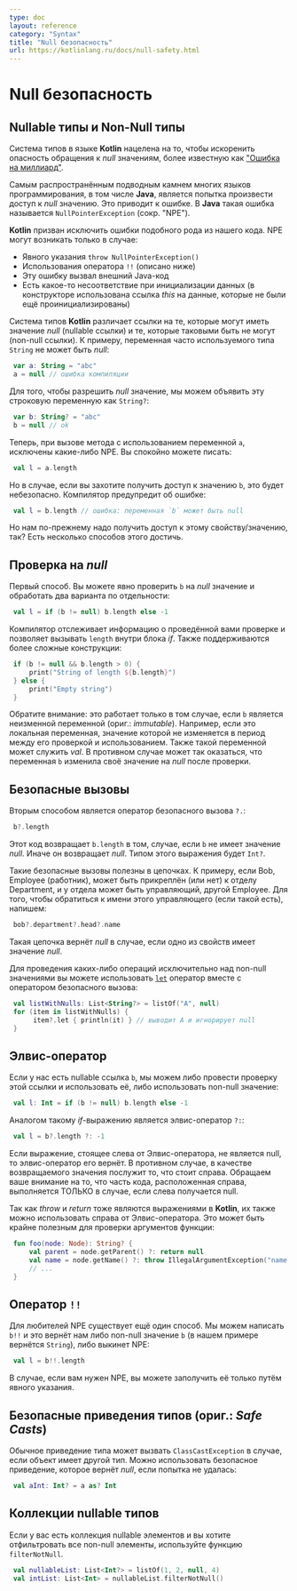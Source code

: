 ```yaml
---
type: doc
layout: reference
category: "Syntax"
title: "Null безопасность"
url: https://kotlinlang.ru/docs/null-safety.html
---
```


<!-- # Null Safety -->
# Null безопасность

<!-- ## Nullable types and Non-Null Types -->
## Nullable типы и Non-Null типы

<!-- Kotlin's type system is aimed at eliminating the danger of null references from code, also known as the [The Billion Dollar Mistake](http://en.wikipedia.org/wiki/Tony_Hoare#Apologies_and_retractions). -->
Система типов в языке <b>Kotlin</b> нацелена на то, чтобы искоренить опасность обращения к *null* значениям, более
известную как ["Ошибка на миллиард"](http://en.wikipedia.org/wiki/Tony_Hoare#Apologies_and_retractions).

<!-- One of the most common pitfalls in many programming languages, including Java is that of accessing a member of a null reference, resulting in a null reference exception. In Java this -->
<!-- would be the equivalent of a `NullPointerException` or NPE for short. -->
Самым распространённым подводным камнем многих языков программирования, в том числе <b>Java</b>, является попытка произвести доступ к *null* значению.
Это приводит к ошибке. В <b>Java</b> такая ошибка называется `NullPointerException` (сокр. "NPE").

<!-- Kotlin's type system is aimed to eliminate `NullPointerException`'s from our code. The only possible causes of NPE's may be -->
<b>Kotlin</b> призван исключить ошибки подобного рода из нашего кода. NPE могут возникать только в случае:

<!-- * An explicit call to `throw NullPointerException()` -->
<!-- * Usage of the `!!` operator that is described below -->
<!-- * External Java code has caused it -->
<!-- * There's some data inconsistency with regard to initialization (an uninitialized *this* available in a constructor is used somewhere) -->

* Явного указания `throw NullPointerException()`
* Использования оператора `!!` (описано ниже)
* Эту ошибку вызвал внешний Java-код
* Есть какое-то несоответствие при инициализации данных (в конструкторе использована ссылка *this* на данные, которые не были ещё проинициализированы)

<!-- In Kotlin, the type system distinguishes between references that can hold *null*{: .keyword } (nullable references) and those that can not (non-null references). -->
<!-- For example, a regular variable of type `String` can not hold *null*{: .keyword }: -->
Система типов <b>Kotlin</b> различает ссылки на те, которые могут иметь значение *null* (nullable ссылки) и те, которые таковыми быть не могут (non-null ссылки).
К примеру, переменная часто используемого типа `String` не может быть *null*:


```kotlin
 var a: String = "abc"
 a = null // ошибка компиляции
```

<!-- To allow nulls, we can declare a variable as nullable string, written `String?`: -->
Для того, чтобы разрешить *null* значение, мы можем объявить эту строковую переменную как `String?`:

```kotlin
 var b: String? = "abc"
 b = null // ok
```

<!-- Now, if you call a method or access a property on `a`, it's guaranteed not to cause an NPE, so you can safely say -->
Теперь, при вызове метода с использованием переменной `a`, исключены какие-либо NPE. Вы спокойно можете писать:

```kotlin
 val l = a.length
```

<!-- But if you want to access the same property on `b`, that would not be safe, and the compiler reports an error: -->
Но в случае, если вы захотите получить доступ к значению `b`, это будет небезопасно. Компилятор предупредит об ошибке:

```kotlin
 val l = b.length // ошибка: переменная `b` может быть null
```

<!-- But we still need to access that property, right? There are a few ways of doing that. -->
Но нам по-прежнему надо получить доступ к этому свойству/значению, так? Есть несколько способов этого достичь.

<!-- ## Checking for *null*{: .keyword } in conditions -->
## Проверка на *null*

<!-- First, you can explicitly check if `b` is *null*{: .keyword }, and handle the two options separately: -->
Первый способ. Вы можете явно проверить `b` на *null* значение и обработать два варианта по отдельности:

```kotlin
 val l = if (b != null) b.length else -1
```

<!-- The compiler tracks the information about the check you performed, and allows the call to `length` inside the *if*{: .keyword }. -->
<!-- More complex conditions are supported as well: -->
Компилятор отслеживает информацию о проведённой вами проверке и позволяет вызывать `length` внутри блока *if*.
Также поддерживаются более сложные конструкции:

```kotlin
 if (b != null && b.length > 0) {
     print("String of length ${b.length}")
 } else {
     print("Empty string")
 }
```

<!-- Note that this only works where `b` is immutable (i.e. a local variable which is not modified between the check and the -->
<!-- usage or a member *val*{: .keyword } which has a backing field and is not overridable), because otherwise it might -->
<!-- happen that `b` changes to *null*{: .keyword } after the check. -->

Обратите внимание: это работает только в том случае, если `b` является неизменной переменной (ориг.: _immutable_). Например, если
это локальная переменная, значение которой не изменяется в период между его проверкой и использованием. Также такой переменной может служить *val*.
В противном случае может так оказаться, что переменная `b` изменила своё значение на *null* после проверки.

<!-- ## Safe Calls -->

## Безопасные вызовы

<!-- Your second option is the safe call operator, written `?.`: -->

Вторым способом является оператор безопасного вызова `?.`:

```kotlin
 b?.length
```

<!-- This returns `b.length` if `b` is not null, and *null*{: .keyword } otherwise. The type of this expression is `Int?`. -->

Этот код возвращает `b.length` в том, случае, если `b` не имеет значение *null*. Иначе он возвращает *null*. Типом этого выражения будет `Int?`.

<!-- Safe calls are useful in chains. For example, if Bob, an Employee, may be assigned to a Department (or not), -->
<!-- that in turn may have another Employee as a department head, then to obtain the name of Bob's department head (if any), we write the following: -->

Такие безопасные вызовы полезны в цепочках. К примеру, если Bob, Employee (работник), может быть прикреплён (или нет) к отделу Department, и
у отдела может быть управляющий, другой Employee. Для того, чтобы обратиться к имени этого управляющего (если такой есть), напишем:

```kotlin
 bob?.department?.head?.name
```

<!-- Such a chain returns *null*{: .keyword } if any of the properties in it is null. -->
Такая цепочка вернёт *null* в случае, если одно из свойств имеет значение *null*.

<!-- To perform a certain operation only for non-null values, you can use the safe call operator together with [`let`](/api/latest/jvm/stdlib/kotlin/let.html): -->
Для проведения каких-либо операций исключительно над non-null значениями вы можете использовать [`let`](/api/latest/jvm/stdlib/kotlin/let.html)
оператор вместе с оператором безопасного вызова:

```kotlin
 val listWithNulls: List<String?> = listOf("A", null)
 for (item in listWithNulls) {
      item?.let { println(it) } // выводит A и игнорирует null
 }
```

<!-- ## Elvis Operator -->

## Элвис-оператор

<!-- When we have a nullable reference `b`, we can say "if `b` is not null, use it, otherwise use some non-null value": -->
Если у нас есть nullable ссылка `b`, мы можем либо провести проверку этой ссылки и использовать её, либо использовать non-null значение:

```kotlin
 val l: Int = if (b != null) b.length else -1
```

<!-- Along with the complete *if*{: .keyword }-expression, this can be expressed with the Elvis operator, written `?:`: -->

Аналогом такому *if*-выражению является элвис-оператор `?:`:

```kotlin
 val l = b?.length ?: -1
```

<!-- If the expression to the left of `?:` is not null, the elvis operator returns it, otherwise it returns the expression to the right. -->
<!-- Note that the right-hand side expression is evaluated only if the left-hand side is null. -->

Если выражение, стоящее слева от Элвис-оператора, не является null, то элвис-оператор его вернёт. В противном случае, в качестве возвращаемого значения
послужит то, что стоит справа.
Обращаем ваше внимание на то, что часть кода, расположенная справа, выполняется ТОЛЬКО в случае, если слева получается null.

<!-- Note that, since *throw*{: .keyword } and *return*{: .keyword } are expressions in Kotlin, they can also be used on -->
<!-- the right hand side of the elvis operator. This can be very handy, for example, for checking function arguments: -->

Так как *throw* и *return* тоже являются выражениями в <b>Kotlin</b>, их также можно использовать справа от Элвис-оператора.
Это может быть крайне полезным для проверки аргументов функции:

```kotlin
 fun foo(node: Node): String? {
     val parent = node.getParent() ?: return null
     val name = node.getName() ?: throw IllegalArgumentException("name expected")
     // ...
 }
```

<!-- ## The `!!` Operator -->

## Оператор `!!`

<!-- The third option is for NPE-lovers. We can write `b!!`, and this will return a non-null value of `b` -->
<!-- (e.g., a `String` in our example) or throw an NPE if `b` is null: -->

Для любителей NPE существует ещё один способ. Мы можем написать `b!!` и это вернёт нам либо non-null значение `b`
(в нашем примере вернётся `String`), либо выкинет NPE:

```kotlin
 val l = b!!.length
```

<!-- Thus, if you want an NPE, you can have it, but you have to ask for it explicitly, and it does not appear out of the blue. -->

В случае, если вам нужен NPE, вы можете заполучить её только путём явного указания.

<!-- ## Safe Casts -->

## Безопасные приведения типов (ориг.: _Safe Casts_)

<!-- Regular casts may result into a `ClassCastException` if the object is not of the target type. -->
<!-- Another option is to use safe casts that return *null*{: .keyword } if the attempt was not successful: -->

Обычное приведение типа может вызвать `ClassCastException` в случае, если объект имеет другой тип.
Можно использовать безопасное приведение, которое вернёт *null*, если попытка не удалась:

```kotlin
 val aInt: Int? = a as? Int
```

<!-- ## Collections of Nullable Type -->
## Коллекции nullable типов

<!-- If you have a collection of elements of a nullable type and want to filter non-null elements, you can do so by using `filterNotNull`. -->

Если у вас есть коллекция nullable элементов и вы хотите отфильтровать все non-null элементы, используйте функцию `filterNotNull`.

```kotlin
 val nullableList: List<Int?> = listOf(1, 2, null, 4)
 val intList: List<Int> = nullableList.filterNotNull()
```
